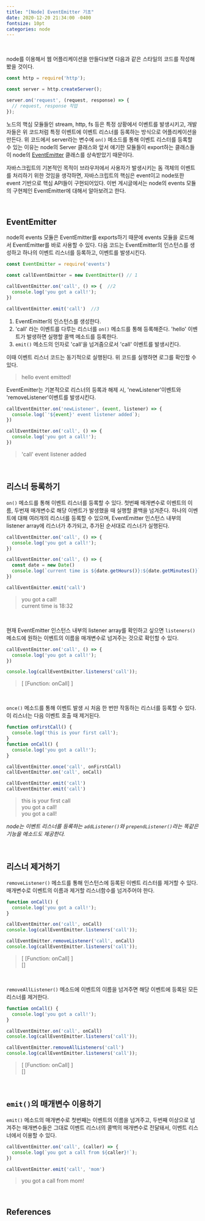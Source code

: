 ```yaml
---
title: "[Node] EventEmitter 기초"
date: 2020-12-20 21:34:00 -0400
fontsize: 10pt
categories: node
---
```


<br>

node를 이용해서 웹 어플리케이션을 만들다보면 다음과 같은 스타일의 코드를 작성해봤을 것이다.  

~~~javascript
const http = require('http');

const server = http.createServer();

server.on('request', (request, response) => {
  // request, response 작업
});
~~~

노드의 핵심 모듈들인 stream, http, fs 등은 특정 상황에서 이벤트를 발생시키고, 개발자들은 위 코드처럼 특정 이벤트에 이벤트 리스너를 등록하는 방식으로 어플리케이션을 만든다. 위 코드에서 server라는 변수에 `on()` 메소드를 통해 이벤트 리스터를 등록할 수 있는 이유는 node의 Server 클래스와 앞서 얘기한 모듈들이 export하는 클래스들이 node의 [EventEmitter](https://nodejs.org/api/events.html#events_class_eventemitter) 클래스를 상속받았기 때문이다.  

자바스크립트의 기본적인 목적이 브라우저에서 사용자가 발생시키는 돔 객체의 이벤트를 처리하기 위한 것임을 생각하면, 자바스크립트의 핵심은 event이고 node또한 event 기반으로 핵심 API들이 구현되어있다. 이번 게시글에서는 node의 events 모듈의 구현체인 EventEmitter에 대해서 알아보려고 한다.  

<br>

## EventEmitter

node의 events 모듈은 EventEmitter를 exports하기 때문에 events 모듈을 로드해서 EventEmitter를 바로 사용할 수 있다. 다음 코드는 EventEmitter의 인스턴스를 생성하고 하나의 이벤트 리스너를 등록하고, 이벤트를 발생시킨다.

~~~javascript
const EventEmitter = require('events')

const callEventEmitter = new EventEmitter() // 1

callEventEmitter.on('call', () => {  //2
  console.log('you got a call!');
})

callEventEmitter.emit('call')  //3
~~~

1. EventEmitter의 인스턴스를 생성한다.  
1. 'call' 라는 이벤트를 다루는 리스너를 `on()` 메소드를 통해 등록해준다. 'hello' 이벤트가 발생하면 실행할 콜백 메소드를 등록한다.  
1. `emit()` 메소드의 인자로 'call'을 넘겨줌으로서 'call' 이벤트를 발생시킨다.  

이때 이벤트 리스너 코드는 동기적으로 실행된다. 위 코드를 실행하면 로그를 확인할 수 있다.

> hello event emitted!  

EventEmitter는 기본적으로 리스너의 등록과 해제 시, 'newListener'이벤트와 'removeListener'이벤트를 발생시킨다.  

~~~javascript
callEventEmitter.on('newListener', (event, listener) => {
  console.log(`'${event}' event listener added`);
})

callEventEmitter.on('call', () => {
  console.log('you got a call!');
})
~~~

> 'call' event listener added

<br>

## 리스너 등록하기

`on()` 메소드를 통해 이벤트 리스너를 등록할 수 있다. 첫번째 매개변수로 이벤트의 이름, 두번재 매개변수로 해당 이벤트가 발생했을 때 실행할 콜백을 넘겨준다. 하나의 이벤트에 대해 여러개의 리스너를 등록할 수 있으며, EventEmitter 인스턴스 내부의 listener array에 리스너가 추가되고, 추가된 순서대로 리스너가 실행된다.

~~~javascript
callEventEmitter.on('call', () => {
  console.log('you got a call!');
})

callEventEmitter.on('call', () => {
  const date = new Date()
  console.log(`current time is ${date.getHours()}:${date.getMinutes()}` );
})

callEventEmitter.emit('call')
~~~

> you got a call!  
> current time is 18:32  

<br>

현재 EventEmitter 인스턴스 내부의 listener array를 확인하고 싶으면 `listeners()` 메소드에 원하는 이벤트의 이름을 매개변수로 넘겨주는 것으로 확인할 수 있다.  

~~~javascript
callEventEmitter.on('call', () => {
  console.log('you got a call!');
})

console.log(callEventEmitter.listeners('call'));
~~~

> [ [Function: onCall] ]  

<br>

`once()` 메소드를 통해 이벤트 발생 시 처음 한 번만 작동하는 리스너를 등록할 수 있다. 이 리스너는 다음 이벤트 호출 때 제거된다.

~~~javascript
function onFirstCall() {
  console.log('this is your first call');
}
function onCall() {
  console.log('you got a call!');
}

callEventEmitter.once('call', onFirstCall)
callEventEmitter.on('call', onCall)

callEventEmitter.emit('call')
callEventEmitter.emit('call')
~~~

> this is your first call  
> you got a call!  
> you got a call!  

_node는 이벤트 리스너를 등록하는 `addListener()`와 `prependListener()`라는 똑같은 기능을 메소드도 제공한다._

<br>

## 리스너 제거하기

`removeListener()` 메소드를 통해 인스턴스에 등록된 이벤트 리스터를 제거할 수 있다. 매개변수로 이벤트의 이름과 제거할 리스너함수를 넘겨주어야 한다.

~~~javascript
function onCall() {
  console.log('you got a call!');
}

callEventEmitter.on('call', onCall)
console.log(callEventEmitter.listeners('call'));

callEventEmitter.removeListener('call', onCall)
console.log(callEventEmitter.listeners('call'));
~~~

> [ [Function: onCall] ]  
> []  

<br>

`removeAllListener()` 메소드에 이벤트의 이름을 넘겨주면 해당 이벤트에 등록된 모든 리스너를 제거한다.

~~~javascript
function onCall() {
  console.log('you got a call!');
}

callEventEmitter.on('call', onCall)
console.log(callEventEmitter.listeners('call'));

callEventEmitter.removeAllListeners('call')
console.log(callEventEmitter.listeners('call'));
~~~

> [ [Function: onCall] ]  
> []  

<br>

## `emit()`의 매개변수 이용하기

`emit()` 메소드의 매개변수로 첫번째는 이벤트의 이름을 넘겨주고, 두번째 이상으로 넘겨주는 매개변수들은 그대로 이벤트 리스너의 콜백의 매개변수로 전달돼서, 이벤트 리스너에서 이용할 수 있다.

~~~javascript
callEventEmitter.on('call', (caller) => {
  console.log(`you got a call from ${caller}!`);
})

callEventEmitter.emit('call', 'mom')
~~~

> you got a call from mom!  

<br>

## References